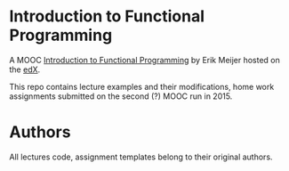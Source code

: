 # Introduction to Functional Programming

A MOOC [Introduction to Functional Programming](https://www.edx.org/course/introduction-functional-programming-delftx-fp101x-0) by Erik Meijer hosted on the [edX](https://www.edx.org/).

This repo contains lecture examples and their modifications, home work assignments submitted on the second (?) MOOC run in 2015.

# Authors

All lectures code, assignment templates belong to their original authors.
